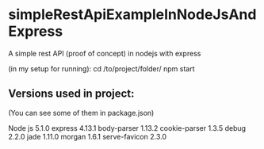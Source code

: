 # simpleRestApiExampleInNodeJsAndExpress

A simple rest API (proof of concept) in nodejs
with express

(in my setup for running):
cd /to/project/folder/
npm start

## Versions used in project:
(You can see some of them in package.json)

Node js 5.1.0
express 4.13.1
body-parser 1.13.2
cookie-parser 1.3.5
debug 2.2.0
jade 1.11.0
morgan 1.6.1
serve-favicon 2.3.0
